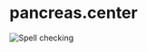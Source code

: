 # pancreas.center

![Spell checking](https://github.com/IvanKuchin/infomed-stat.ru/workflows/Spell%20checking/badge.svg)

